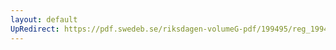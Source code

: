 ```yaml
---
layout: default
UpRedirect: https://pdf.swedeb.se/riksdagen-volumeG-pdf/199495/reg_199495/reg_199495_0149.pdf
---
```

